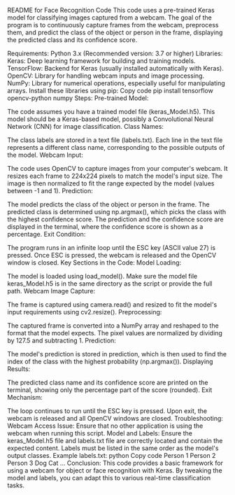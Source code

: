 README for Face Recognition Code
This code uses a pre-trained Keras model for classifying images captured from a webcam. The goal of the program is to continuously capture frames from the webcam, preprocess them, and predict the class of the object or person in the frame, displaying the predicted class and its confidence score.

Requirements:
Python 3.x (Recommended version: 3.7 or higher)
Libraries:
Keras: Deep learning framework for building and training models.
TensorFlow: Backend for Keras (usually installed automatically with Keras).
OpenCV: Library for handling webcam inputs and image processing.
NumPy: Library for numerical operations, especially useful for manipulating arrays.
Install these libraries using pip:
Copy code
pip install tensorflow opencv-python numpy
Steps:
Pre-trained Model:

The code assumes you have a trained model file (keras_Model.h5). This model should be a Keras-based model, possibly a Convolutional Neural Network (CNN) for image classification.
Class Names:

The class labels are stored in a text file (labels.txt). Each line in the text file represents a different class name, corresponding to the possible outputs of the model.
Webcam Input:

The code uses OpenCV to capture images from your computer's webcam. It resizes each frame to 224x224 pixels to match the model's input size. The image is then normalized to fit the range expected by the model (values between -1 and 1).
Prediction:

The model predicts the class of the object or person in the frame. The predicted class is determined using np.argmax(), which picks the class with the highest confidence score.
The prediction and the confidence score are displayed in the terminal, where the confidence score is shown as a percentage.
Exit Condition:

The program runs in an infinite loop until the ESC key (ASCII value 27) is pressed. Once ESC is pressed, the webcam is released and the OpenCV window is closed.
Key Sections in the Code:
Model Loading:

The model is loaded using load_model(). Make sure the model file keras_Model.h5 is in the same directory as the script or provide the full path.
Webcam Image Capture:

The frame is captured using camera.read() and resized to fit the model's input requirements using cv2.resize().
Preprocessing:

The captured frame is converted into a NumPy array and reshaped to the format that the model expects. The pixel values are normalized by dividing by 127.5 and subtracting 1.
Prediction:

The model's prediction is stored in prediction, which is then used to find the index of the class with the highest probability (np.argmax()).
Displaying Results:

The predicted class name and its confidence score are printed on the terminal, showing only the percentage part of the score (rounded).
Exit Mechanism:

The loop continues to run until the ESC key is pressed. Upon exit, the webcam is released and all OpenCV windows are closed.
Troubleshooting:
Webcam Access Issue: Ensure that no other application is using the webcam when running this script.
Model and Labels: Ensure the keras_Model.h5 file and labels.txt file are correctly located and contain the expected content. Labels must be listed in the same order as the model's output classes.
Example labels.txt:
python
Copy code
Person 1
Person 2
Person 3
Dog
Cat
...
Conclusion:
This code provides a basic framework for using a webcam for object or face recognition with Keras. By tweaking the model and labels, you can adapt this to various real-time classification tasks.






